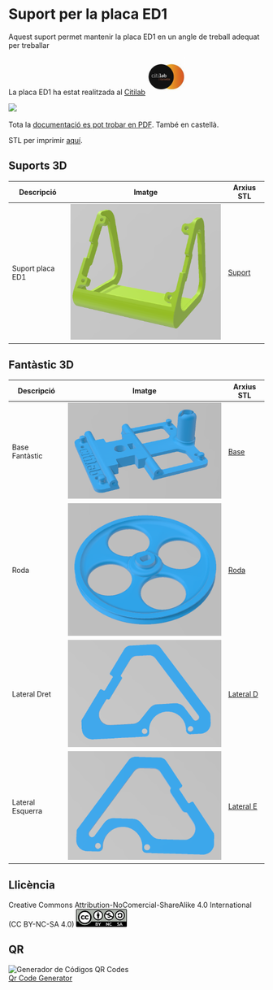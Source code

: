 # Suport per la placa ED1
Aquest suport permet mantenir la placa ED1 en un angle de treball adequat per treballar 

La placa ED1 ha estat realitzada al [Citilab](https://www.citilab.eu/)    <img src="Imatges/LogoCitilab.jpeg" width="75" />

<img src="Imatges/Lleva2.jpg" width="200" />  

Tota la [documentació es pot trobar en PDF](https://github.com/maynej/Suport-per-placa-ED1/tree/main/DOC). També en castellà.

STL per imprimir [aquí](https://github.com/maynej/Suport-per-placa-ED1/tree/main/STL).

## Suports 3D
  
Descripció         | Imatge          | Arxius STL         
------------- | ------------- | ------------- 
Suport placa ED1 |![](Imatges/SuportED1.png) | [Suport](STL/ED1_Suport.stl)

## Fantàstic 3D
  
Descripció         | Imatge          | Arxius STL         
------------- | ------------- | ------------- 
Base Fantàstic |![](Imatges/BaseFantastic.png) | [Base](STL/BaseFantastic_x1.stl)
Roda |![](Imatges/Roda.png) | [Roda](STL/Roda_x2.stl)
Lateral Dret |![](Imatges/LateralD.png) | [Lateral D](STL/Lateral_D_x1.stl)
Lateral Esquerra |![](Imatges/LateralE.png) | [Lateral E](STL/Lateral_E_x1.stl)

## Llicència
Creative Commons Attribution-NoComercial-ShareAlike 4.0 International (CC BY-NC-SA 4.0)  <img src="Imatges/CC.png" width="100" />

## QR
<div id="qrcode">

<img src="https://www.codigos-qr.com/qr/php/qr_img.php?d=https%3A%2F%2Fgithub.com%2Fmaynej%2FSuport-per-placa-ED1&s=6&e=m" alt="Generador de Códigos QR Codes"/>
<br/><a href="https://www.codigos-qr.com/en/qr-code-generator/" target="_blank" id"qrgenerator">Qr Code Generator</a>
</div>

